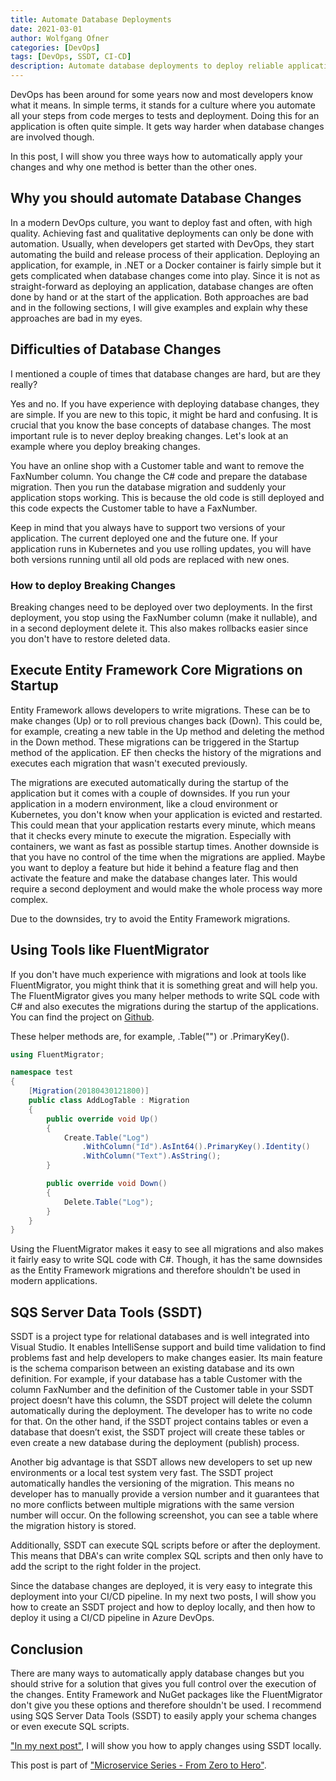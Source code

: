 ```yaml
---
title: Automate Database Deployments
date: 2021-03-01
author: Wolfgang Ofner
categories: [DevOps]
tags: [DevOps, SSDT, CI-CD]
description: Automate database deployments to deploy reliable applications fast and repeatable into different environments without any manual configuration.
---
```


DevOps has been around for some years now and most developers know what it means. In simple terms, it stands for a culture where you automate all your steps from code merges to tests and deployment. Doing this for an application is often quite simple. It gets way harder when database changes are involved though. 

In this post, I will show you three ways how to automatically apply your changes and why one method is better than the other ones.

## Why you should automate Database Changes

In a modern DevOps culture, you want to deploy fast and often, with high quality. Achieving fast and qualitative deployments can only be done with automation. Usually, when developers get started with DevOps, they start automating the build and release process of their application. Deploying an application, for example, in .NET or a Docker container is fairly simple but it gets complicated when database changes come into play. Since it is not as straight-forward as deploying an application, database changes are often done by hand or at the start of the application. Both approaches are bad and in the following sections, I will give examples and explain why these approaches are bad in my eyes.

## Difficulties of Database Changes

I mentioned a couple of times that database changes are hard, but are they really?

Yes and no. If you have experience with deploying database changes, they are simple. If you are new to this topic, it might be hard and confusing. It is crucial that you know the base concepts of database changes. The most important rule is to never deploy breaking changes. Let's look at an example where you deploy breaking changes.

You have an online shop with a Customer table and want to remove the FaxNumber column. You change the C# code and prepare the database migration. Then you run the database migration and suddenly your application stops working. This is because the old code is still deployed and this code expects the Customer table to have a FaxNumber. 

Keep in mind that you always have to support two versions of your application. The current deployed one and the future one. If your application runs in Kubernetes and you use rolling updates, you will have both versions running until all old pods are replaced with new ones.

### How to deploy Breaking Changes

Breaking changes need to be deployed over two deployments. In the first deployment, you stop using the FaxNumber column (make it nullable), and in a second deployment delete it. This also makes rollbacks easier since you don't have to restore deleted data.

## Execute Entity Framework Core Migrations on Startup

Entity Framework allows developers to write migrations. These can be to make changes (Up) or to roll previous changes back (Down). This could be, for example, creating a new table in the Up method and deleting the method in the Down method. These migrations can be triggered in the Startup method of the application. EF then checks the history of the migrations and executes each migration that wasn't executed previously.

The migrations are executed automatically during the startup of the application but it comes with a couple of downsides. If you run your application in a modern environment, like a cloud environment or Kubernetes, you don't know when your application is evicted and restarted. This could mean that your application restarts every minute, which means that it checks every minute to execute the migration. Especially with containers, we want as fast as possible startup times. Another downside is that you have no control of the time when the migrations are applied. Maybe you want to deploy a feature but hide it behind a feature flag and then activate the feature and make the database changes later. This would require a second deployment and would make the whole process way more complex. 

Due to the downsides, try to avoid the Entity Framework migrations.

## Using Tools like FluentMigrator

If you don't have much experience with migrations and look at tools like FluentMigrator, you might think that it is something great and will help you. The FluentMigrator gives you many helper methods to write SQL code with C# and also executes the migrations during the startup of the applications. You can find the project on <a href="https://github.com/fluentmigrator/fluentmigrator" target="_blank" rel="noopener noreferrer">Github</a>.

These helper methods are, for example, .Table("") or .PrimaryKey().

```csharp
using FluentMigrator;

namespace test
{
    [Migration(20180430121800)]
    public class AddLogTable : Migration
    {
        public override void Up()
        {
            Create.Table("Log")
                .WithColumn("Id").AsInt64().PrimaryKey().Identity()
                .WithColumn("Text").AsString();
        }

        public override void Down()
        {
            Delete.Table("Log");
        }
    }
}
```
Using the FluentMigrator makes it easy to see all migrations and also makes it fairly easy to write SQL code with C#. Though, it has the same downsides as the Entity Framework migrations and therefore shouldn't be used in modern applications.

## SQS Server Data Tools (SSDT)

SSDT is a project type for relational databases and is well integrated into Visual Studio. It enables IntelliSense support and build time validation to find problems fast and help developers to make changes easier. Its main feature is the schema comparison between an existing database and its own definition. For example, if your database has a table Customer with the column FaxNumber and the definition of the Customer table in your SSDT project doesn’t have this column, the SSDT project will delete the column automatically during the deployment. The developer has to write no code for that. On the other hand, if the SSDT project contains tables or even a database that doesn’t exist, the SSDT project will create these tables or even create a new database during the deployment (publish) process. 

Another big advantage is that SSDT allows new developers to set up new environments or a local test system very fast. The SSDT project automatically handles the versioning of the migration. This means no developer has to manually provide a version number and it guarantees that no more conflicts between multiple migrations with the same version number will occur. On the following screenshot, you can see a table where the migration history is stored.

Additionally, SSDT can execute SQL scripts before or after the deployment. This means that DBA's can write complex SQL scripts and then only have to add the script to the right folder in the project. 

Since the database changes are deployed, it is very easy to integrate this deployment into your CI/CD pipeline. In my next two posts, I will show you how to create an SSDT project and how to deploy locally, and then how to deploy it using a CI/CD pipeline in Azure DevOps.

## Conclusion

There are many ways to automatically apply database changes but you should strive for a solution that gives you full control over the execution of the changes. Entity Framework and NuGet packages like the FluentMigrator don't give you these options and therefore shouldn't be used. I recommend using SQS Server Data Tools (SSDT) to easily apply your schema changes or even execute SQL scripts.

["In my next post"](/automatically-deploy-database-changes), I will show you how to apply changes using SSDT locally.

This post is part of ["Microservice Series - From Zero to Hero"](/microservice-series-from-zero-to-hero).